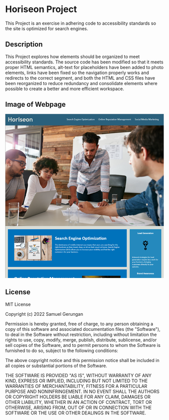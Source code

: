 # Horiseon Project

This Project is an exercise in adhering code to accessibility standards so the site is optimized for search engines.

## Description

This Project explores how elements should be organized to meet accessibility standards. The source code has been modified so that it meets proper HTML semantics, alt-text for placeholders have been added to photo elements, links have been fixed so the navigation properly works and redirects to the correct segment, and both the HTML and CSS files have been reorganized to reduce redundancy and consolidate elements where possible to create a better and more efficient workspace.

## Image of Webpage

![Screenshot of the completed webpage](./assets/webpage.png)

## License

MIT License

Copyright (c) 2022 Samuel Gerungan

Permission is hereby granted, free of charge, to any person obtaining a copy of this software and associated documentation files (the "Software"), to deal in the Software without restriction, including without limitation the rights to use, copy, modify, merge, publish, distribute, sublicense, and/or sell copies of the Software, and to permit persons to whom the Software is furnished to do so, subject to the following conditions:

The above copyright notice and this permission notice shall be included in all copies or substantial portions of the Software.

THE SOFTWARE IS PROVIDED "AS IS", WITHOUT WARRANTY OF ANY KIND, EXPRESS OR IMPLIED, INCLUDING BUT NOT LIMITED TO THE WARRANTIES OF MERCHANTABILITY, FITNESS FOR A PARTICULAR PURPOSE AND NONINFRINGEMENT. IN NO EVENT SHALL THE AUTHORS OR COPYRIGHT HOLDERS BE LIABLE FOR ANY CLAIM, DAMAGES OR OTHER LIABILITY, WHETHER IN AN ACTION OF CONTRACT, TORT OR OTHERWISE, ARISING FROM, OUT OF OR IN CONNECTION WITH THE SOFTWARE OR THE USE OR OTHER DEALINGS IN THE SOFTWARE.